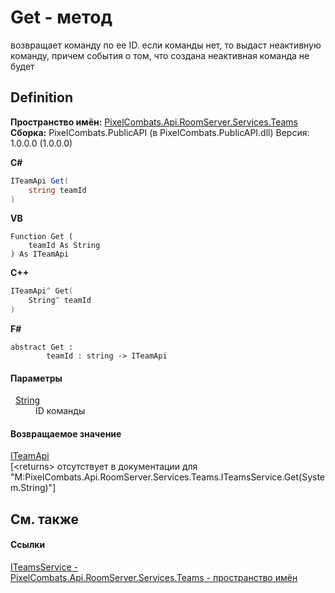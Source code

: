 # Get - метод


возвращает команду по ее ID. 
если команды нет, то выдаст неактивную команду, причем события о том, что создана неактивная команда не будет




## Definition
**Пространство имён:** <a href="7587643b-f6ff-4512-becd-cc6af1ddbef0">PixelCombats.Api.RoomServer.Services.Teams</a>  
**Сборка:** PixelCombats.PublicAPI (в PixelCombats.PublicAPI.dll) Версия: 1.0.0.0 (1.0.0.0)

**C#**
``` C#
ITeamApi Get(
	string teamId
)
```
**VB**
``` VB
Function Get ( 
	teamId As String
) As ITeamApi
```
**C++**
``` C++
ITeamApi^ Get(
	String^ teamId
)
```
**F#**
``` F#
abstract Get : 
        teamId : string -> ITeamApi 
```



#### Параметры
<dl><dt>  <a href="https://learn.microsoft.com/dotnet/api/system.string" target="_blank" rel="noopener noreferrer">String</a></dt><dd>ID команды</dd></dl>

#### Возвращаемое значение
<a href="a3487b23-3eb6-2d7d-d40d-3390ab0d53dc">ITeamApi</a>  
\[&lt;returns&gt; отсутствует в документации для "M:PixelCombats.Api.RoomServer.Services.Teams.ITeamsService.Get(System.String)"\]

## См. также


#### Ссылки
<a href="3871fc7c-787a-c18d-42e4-90c305cda95c">ITeamsService - </a>  
<a href="7587643b-f6ff-4512-becd-cc6af1ddbef0">PixelCombats.Api.RoomServer.Services.Teams - пространство имён</a>  
